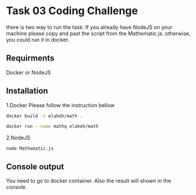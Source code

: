 # Task 03 Coding Challenge

there is two way to run the task: If you already have NodeJS on your machine please copy and past the script from the Mathematic.js. 
otherwise, you could run it in docker. 

## Requirments
Docker or NodeJS

## Installation

1.Docker
Please follow the instruction bellow
```bash
docker build -t elaheh/math .

docker run --name mathq elaheh/math 

```

2.NodeJS
```
node Mathematic.js
```
## Console output
You need to go to docker container. Also the result will shown in the console.
